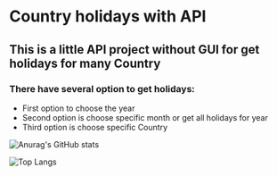 # Country holidays with API

## This is a little API project without GUI for get holidays for many Country

### There have several option to get holidays:
- First option to choose the year
- Second option is choose specific month or get all holidays for year
- Third option is choose specific Country

![Anurag's GitHub stats](https://github-readme-stats.vercel.app/api?username=ChavdarStoilov&show_icons=true&theme=radical)

![Top Langs](https://github-readme-stats.vercel.app/api/top-langs/?username=ChavdarStoilov&layout=compact)
